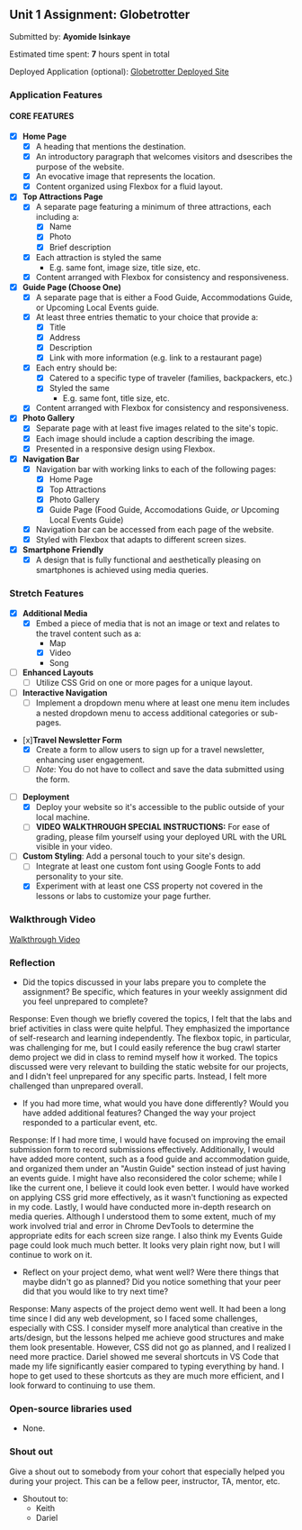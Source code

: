 ## Unit 1 Assignment: Globetrotter

Submitted by: **Ayomide Isinkaye**

Estimated time spent: **7** hours spent in total

Deployed Application (optional): [Globetrotter Deployed Site](https://avisink-globetrotter.netlify.app/)

### Application Features

#### CORE FEATURES

- [x] **Home Page**
  - [x] A heading that mentions the destination.
  - [x] An introductory paragraph that welcomes visitors and dsescribes the purpose of the website. 
  - [x] An evocative image that represents the location.
  - [x] Content organized using Flexbox for a fluid layout.

- [x] **Top Attractions Page**
  - [x] A separate page featuring a minimum of three attractions, each including a:
    - [x] Name
    - [x] Photo
    - [x] Brief description
  - [x] Each attraction is styled the same
    - E.g. same font, image size, title size, etc. 
  - [x] Content arranged with Flexbox for consistency and responsiveness.

- [x] **Guide Page (Choose One)**
  - [x] A separate page that is either a Food Guide, Accommodations Guide, or Upcoming Local Events guide.
  - [x] At least three entries thematic to your choice that provide a:
    - [x] Title
    - [x] Address
    - [x] Description
    - [x] Link with more information (e.g. link to a restaurant page)
  - [x] Each entry should be:
    - [x] Catered to a specific type of traveler (families, backpackers, etc.)
    - [x] Styled the same
      - E.g. same font, title size, etc.
  - [x] Content arranged with Flexbox for consistency and responsiveness. 

- [x] **Photo Gallery**
  - [x] Separate page with at least five images related to the site's topic.
  - [x] Each image should include a caption describing the image.
  - [x] Presented in a responsive design using Flexbox.

- [x] **Navigation Bar**
  - [x] Navigation bar with working links to each of the following pages:
    - [x] Home Page
    - [x] Top Attractions
    - [x] Photo Gallery
    - [x] Guide Page (Food Guide, Accomodations Guide, _or_ Upcoming Local Events Guide)
  - [x] Navigation bar can be accessed from each page of the website.
  - [x] Styled with Flexbox that adapts to different screen sizes.  

- [x] **Smartphone Friendly**
  - [x] A design that is fully functional and aesthetically pleasing on smartphones is achieved using media queries.

### Stretch Features

- [x] **Additional Media**
  - [x] Embed a piece of media that is not an image or text and relates to the travel content such as a:
    - Map
    - [x] Video 
    - Song

- [ ] **Enhanced Layouts**
  - [ ] Utilize CSS Grid on one or more pages for a unique layout.

- [ ] **Interactive Navigation**
  - [ ] Implement a dropdown menu where at least one menu item includes a nested dropdown menu to access additional categories or sub-pages.

- [x]**Travel Newsletter Form**
  - [x] Create a form to allow users to sign up for a travel newsletter, enhancing user engagement.
  - [ ] *Note*: You do not have to collect and save the data submitted using the form. 

- [ ] **Deployment**
  - [x] Deploy your website so it's accessible to the public outside of your local machine. 
  - [ ] **VIDEO WALKTHROUGH SPECIAL INSTRUCTIONS:** For ease of grading, please film yourself using your deployed URL with the URL visible in your video. 

- [ ] **Custom Styling**: Add a personal touch to your site's design.
  - [ ] Integrate at least one custom font using Google Fonts to add personality to your site.
  - [x] Experiment with at least one CSS property not covered in the lessons or labs to customize your page further.

### Walkthrough Video

[Walkthrough Video](https://drive.google.com/file/d/1Lnk492MH19kasvn8ZKx0cqiTdUCg00NJ/preview)



### Reflection

* Did the topics discussed in your labs prepare you to complete the assignment? Be specific, which features in your weekly assignment did you feel unprepared to complete?

Response:
Even though we briefly covered the topics, I felt that the labs and brief activities in class were quite helpful. They emphasized the importance of self-research and learning independently. The flexbox topic, in particular, was challenging for me, but I could easily reference the bug crawl starter demo project we did in class to remind myself how it worked. The topics discussed were very relevant to building the static website for our projects, and I didn't feel unprepared for any specific parts. Instead, I felt more challenged than unprepared overall.

* If you had more time, what would you have done differently? Would you have added additional features? Changed the way your project responded to a particular event, etc.
  
Response:
If I had more time, I would have focused on improving the email submission form to record submissions effectively. Additionally, I would have added more content, such as a food guide and accommodation guide, and organized them under an "Austin Guide" section instead of just having an events guide. I might have also reconsidered the color scheme; while I like the current one, I believe it could look even better. I would have worked on applying CSS grid more effectively, as it wasn't functioning as expected in my code. Lastly, I would have conducted more in-depth research on media queries. Although I understood them to some extent, much of my work involved trial and error in Chrome DevTools to determine the appropriate edits for each screen size range. I also think my Events Guide page could look much much better. It looks very plain right now, but I will continue to work on it.

* Reflect on your project demo, what went well? Were there things that maybe didn't go as planned? Did you notice something that your peer did that you would like to try next time?

Response:
Many aspects of the project demo went well. It had been a long time since I did any web development, so I faced some challenges, especially with CSS. I consider myself more analytical than creative in the arts/design, but the lessons helped me achieve good structures and make them look presentable. However, CSS did not go as planned, and I realized I need more practice. Dariel showed me several shortcuts in VS Code that made my life significantly easier compared to typing everything by hand. I hope to get used to these shortcuts as they are much more efficient, and I look forward to continuing to use them.


### Open-source libraries used

- None.

### Shout out

Give a shout out to somebody from your cohort that especially helped you during your project. This can be a fellow peer, instructor, TA, mentor, etc.

- Shoutout to:
    - Keith  
    - Dariel
